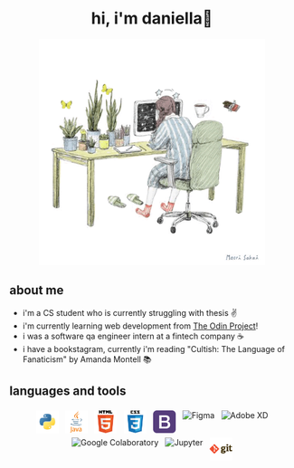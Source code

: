 <h1 align = "center"> hi, i'm daniella💛 </h1>

<p align = "center">
  <img src="9LaN.gif" alt="animated girl working" width="400" height="400" >
</p>


<h2> about me </h2>
<ul>
  <li>i'm a CS student who is currently struggling with thesis ✌️</li>
  <li>i'm currently learning web development from <a href="https://www.theodinproject.com/" target="_blank">The Odin Project</a>!</li>
  <li>i was a software qa engineer intern at a fintech company ☕</li>
  <li>i have a bookstagram, currently i'm reading "Cultish: The Language of Fanaticism" by Amanda Montell 📚</li>
</ul>

<h2> languages and tools </h2>
<p align="center">
<img src="https://raw.githubusercontent.com/github/explore/80688e429a7d4ef2fca1e82350fe8e3517d3494d/topics/python/python.png" alt="Python" height="40" style="vertical-align:top; margin:4px">
  
<img src="https://raw.githubusercontent.com/github/explore/5b3600551e122a3277c2c5368af2ad5725ffa9a1/topics/java/java.png" alt="Java" height="40" style="vertical-align:top; margin:4px">
  
<img src="https://raw.githubusercontent.com/github/explore/80688e429a7d4ef2fca1e82350fe8e3517d3494d/topics/html/html.png" alt="HTML" height="40" style="vertical-align:top; margin:4px">
  
<img src="https://raw.githubusercontent.com/github/explore/80688e429a7d4ef2fca1e82350fe8e3517d3494d/topics/css/css.png" alt="CSS" height="40" style="vertical-align:top; margin:4px">
  
<img src="https://raw.githubusercontent.com/github/explore/80688e429a7d4ef2fca1e82350fe8e3517d3494d/topics/bootstrap/bootstrap.png" alt="Bootstrap" height="40" style="vertical-align:top; margin:4px">
  
<img src="https://avatars.githubusercontent.com/u/5155369?s=200&v=4" alt="Figma" height="40" style="vertical-align:top; margin:4px">
  
<img src="https://avatars.githubusercontent.com/u/41522403?s=200&v=4" alt="Adobe XD" height="40" style="vertical-align:top; margin:4px">

<img src="https://avatars.githubusercontent.com/u/33467679?s=200&v=4" alt="Google Colaboratory" height="40" style="vertical-align:top; margin:4px">

<img src="https://avatars.githubusercontent.com/u/7388996?s=200&v=4" alt="Jupyter" height="40" style="vertical-align:top; margin:4px">
  
<img src="https://raw.githubusercontent.com/github/explore/80688e429a7d4ef2fca1e82350fe8e3517d3494d/topics/git/git.png" alt="Git" height="40" style="vertical-align:top; margin:4px">
</p>

<!--
**newtechnovice/newtechnovice** is a ✨ _special_ ✨ repository because its `README.md` (this file) appears on your GitHub profile.

Here are some ideas to get you started:

- 🔭 I’m currently working on ...
- 🌱 I’m currently learning ...
- 👯 I’m looking to collaborate on ...
- 🤔 I’m looking for help with ...
- 💬 Ask me about ...
- 📫 How to reach me: ...
- 😄 Pronouns: ...
- ⚡ Fun fact: ...
-->
